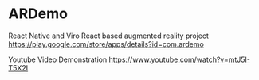 # ARDemo
React Native and Viro React based augmented reality project
https://play.google.com/store/apps/details?id=com.ardemo

Youtube Video Demonstration https://www.youtube.com/watch?v=mtJ5I-T5X2I